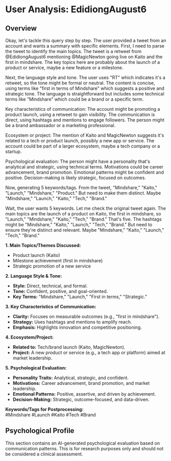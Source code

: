 # User Analysis: EdidiongAugust6

## Overview

<think>
Okay, let's tackle this query step by step. The user provided a tweet from an account and wants a summary with specific elements. First, I need to parse the tweet to identify the main topics. The tweet is a retweet from @EdidiongAugust6 mentioning @MagicNewton going live on Kaito and the first in mindshare. The key topics here are probably about the launch of a product or service, maybe a new feature or a milestone.

Next, the language style and tone. The user uses "RT" which indicates it's a retweet, so the tone might be formal or neutral. The content is concise, using terms like "first in terms of Mindshare" which suggests a positive and strategic tone. The language is straightforward but includes some technical terms like "Mindshare" which could be a brand or a specific term.

Key characteristics of communication: The account might be promoting a product launch, using a retweet to gain visibility. The communication is direct, using hashtags and mentions to engage followers. The person might be a brand ambassador or a marketing professional.

Ecosystem or project: The mention of Kaito and MagicNewton suggests it's related to a tech or product launch, possibly a new app or service. The account could be part of a larger ecosystem, maybe a tech company or a startup.

Psychological evaluation: The person might have a personality that's analytical and strategic, using technical terms. Motivations could be career advancement, brand promotion. Emotional patterns might be confident and positive. Decision-making is likely strategic, focused on outcomes.

Now, generating 5 keywords/tags. From the tweet, "Mindshare," "Kaito," "Launch," "Mindshare," "Product." But need to make them distinct. Maybe "Mindshare," "Launch," "Kaito," "Tech," "Brand."

Wait, the user wants 5 keywords. Let me check the original tweet again. The main topics are the launch of a product on Kaito, the first in mindshare, so "Launch," "Mindshare," "Kaito," "Tech," "Brand." That's five. The hashtags might be "Mindshare," "Kaito," "Launch," "Tech," "Brand." But need to ensure they're distinct and relevant. Maybe "Mindshare," "Kaito," "Launch," "Tech," "Brand."
</think>

**1. Main Topics/Themes Discussed:**  
- Product launch (Kaito)  
- Milestone achievement (first in mindshare)  
- Strategic promotion of a new service  

**2. Language Style & Tone:**  
- **Style:** Direct, technical, and formal.  
- **Tone:** Confident, positive, and goal-oriented.  
- **Key Terms:** "Mindshare," "Launch," "First in terms," "Strategic."  

**3. Key Characteristics of Communication:**  
- **Clarity:** Focuses on measurable outcomes (e.g., "first in mindshare").  
- **Strategy:** Uses hashtags and mentions to amplify reach.  
- **Emphasis:** Highlights innovation and competitive positioning.  

**4. Ecosystem/Project:**  
- **Related to:** Tech/brand launch (Kaito, MagicNewton).  
- **Project:** A new product or service (e.g., a tech app or platform) aimed at market leadership.  

**5. Psychological Evaluation:**  
- **Personality Traits:** Analytical, strategic, and confident.  
- **Motivations:** Career advancement, brand promotion, and market leadership.  
- **Emotional Patterns:** Positive, assertive, and driven by achievement.  
- **Decision-Making:** Strategic, outcome-focused, and data-driven.  

**Keywords/Tags for Postprocessing:**  
#Mindshare #Launch #Kaito #Tech #Brand

## Psychological Profile

This section contains an AI-generated psychological evaluation based on communication patterns. This is for research purposes only and should not be considered a clinical assessment.